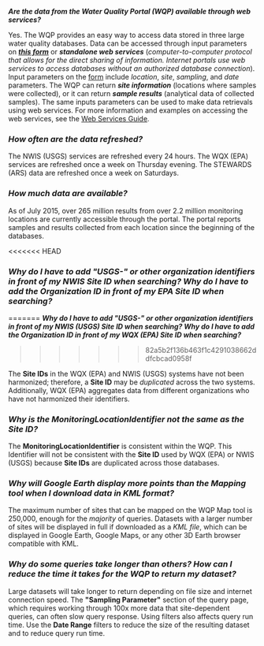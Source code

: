 ***Are the data from the Water Quality Portal (WQP) available through web services?***

Yes. The WQP provides an easy way to access data stored in three large water quality databases. Data can be accessed through input parameters on ***[this form](https://www.waterqualitydata.us/portal/)*** or ***standalone web services*** (*computer-to-computer protocol that allows for the direct sharing of information. Internet portals use web services to access databases without an authorized database connection*). Input parameters on the [form](https://www.waterqualitydata.us/portal/) include *location*, *site*, *sampling*, and *date* parameters. The WQP can return ***site information*** (locations where samples were collected), or it can return ***sample results*** (analytical data of collected samples). The same inputs parameters can be used to make data retrievals using web services. For more information and examples on accessing the web services, see the [Web Services Guide](http://www.waterqualitydata.us/webservices_documentation.jsp).

### ***How often are the data refreshed?***

The NWIS (USGS) services are refreshed every 24 hours. The WQX (EPA) services are refreshed once a week on Thursday evening. The STEWARDS (ARS) data are refreshed once a week on Saturdays. 

### ***How much data are available?***

As of July 2015, over 265 million results from over 2.2 million monitoring locations are currently accessible through the portal. The portal reports samples and results collected from each location since the beginning of the databases.

<<<<<<< HEAD
### ***Why do I have to add "USGS-" or other organization identifiers in front of my NWIS Site ID when searching? Why do I have to add the Organization ID in front of my EPA Site ID when searching?***
=======
***Why do I have to add "USGS-" or other organization identifiers in front of my NWIS (USGS) Site ID when searching? Why do I have to add the Organization ID in front of my WQX (EPA) Site ID when searching?***
>>>>>>> 82a5b2f136b463f1c4291038662ddfcbcad0958f

The **Site IDs** in the WQX (EPA) and NWIS (USGS) systems have not been harmonized; therefore, a **Site ID** may be *duplicated* across the two systems. Additionally, WQX (EPA) aggregates data from different organizations who have not harmonized their identifiers. 

### ***Why is the MonitoringLocationIdentifier not the same as the Site ID?***

The **MonitoringLocationIdentifier** is consistent within the WQP. This Identifier will not be consistent with the **Site ID** used by WQX (EPA) or NWIS (USGS) because **Site IDs** are duplicated across those databases.

### ***Why will Google Earth display more points than the Mapping tool when I download data in KML format?***

The maximum number of sites that can be mapped on the WQP Map tool is 250,000, enough for the *majority* of queries. Datasets with a larger number of sites will be displayed in full if downloaded as a *KML file*, which can be displayed in Google Earth, Google Maps, or any other 3D Earth browser compatible with KML. 

### ***Why do some queries take longer than others? How can I reduce the time it takes for the WQP to return my dataset?***

Large datasets will take longer to return depending on file size and internet connection speed. The **"Sampling Parameter"** section of the query page, which requires working through 100x more data that site-dependent queries, can often slow query response.  Using filters also affects query run time. Use the **Date Range** filters to reduce the size of the resulting dataset and to reduce query run time.